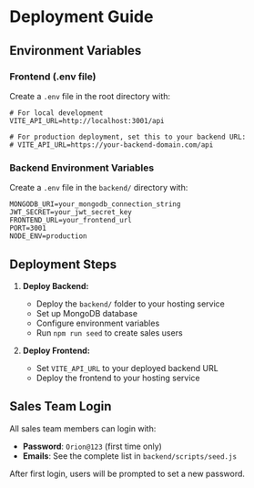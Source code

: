 # Deployment Guide

## Environment Variables

### Frontend (.env file)
Create a `.env` file in the root directory with:

```env
# For local development
VITE_API_URL=http://localhost:3001/api

# For production deployment, set this to your backend URL:
# VITE_API_URL=https://your-backend-domain.com/api
```

### Backend Environment Variables
Create a `.env` file in the `backend/` directory with:

```env
MONGODB_URI=your_mongodb_connection_string
JWT_SECRET=your_jwt_secret_key
FRONTEND_URL=your_frontend_url
PORT=3001
NODE_ENV=production
```

## Deployment Steps

1. **Deploy Backend:**
   - Deploy the `backend/` folder to your hosting service
   - Set up MongoDB database
   - Configure environment variables
   - Run `npm run seed` to create sales users

2. **Deploy Frontend:**
   - Set `VITE_API_URL` to your deployed backend URL
   - Deploy the frontend to your hosting service

## Sales Team Login

All sales team members can login with:
- **Password**: `Orion@123` (first time only)
- **Emails**: See the complete list in `backend/scripts/seed.js`

After first login, users will be prompted to set a new password.
